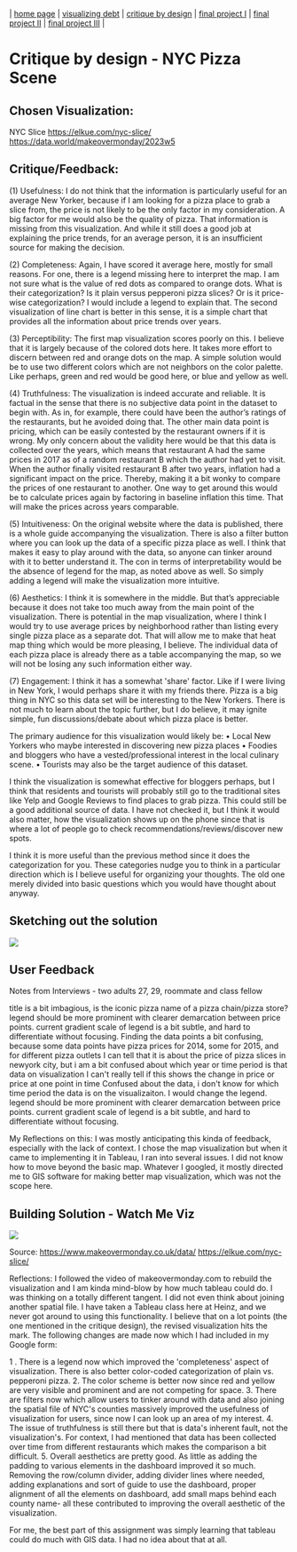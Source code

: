 | [home page](https://cmustudent.github.io/tswd-portfolio-templates/) | [visualizing debt](visualizing-government-debt) | [critique by design](critique-by-design) | [final project I](final-project-part-one) | [final project II](final-project-part-two) | [final project III](final-project-part-three) |

# Critique by design - NYC Pizza Scene

## Chosen Visualization:
NYC Slice
https://elkue.com/nyc-slice/
https://data.world/makeovermonday/2023w5

## Critique/Feedback:

(1)	Usefulness: I do not think that the information is particularly useful for an average New Yorker, because if I am looking for a pizza place to grab a slice from, the price is not likely to be the only factor in my consideration. A big factor for me would also be the quality of pizza. That information is missing from this visualization. And while it still does a good job at explaining the price trends, for an average person, it is an insufficient source for making the decision.

(2)	Completeness: Again, I have scored it average here, mostly for small reasons. For one, there is a legend missing here to interpret the map. I am not sure what is the value of red dots as compared to orange dots. What is their categorization? Is it plain versus pepperoni pizza slices? Or is it price-wise categorization? I would include a legend to explain that. The second visualization of line chart is better in this sense, it is a simple chart that provides all the information about price trends over years.

(3)	Perceptibility: The first map visualization scores poorly on this. I believe that it is largely because of the colored dots here. It takes more effort to discern between red and orange dots on the map. A simple solution would be to use two different colors which are not neighbors on the color palette. Like perhaps, green and red would be good here, or blue and yellow as well.

(4)	Truthfulness: The visualization is indeed accurate and reliable. It is factual in the sense that there is no subjective data point in the dataset to begin with. As in, for example, there could have been the author’s ratings of the restaurants, but he avoided doing that. The other main data point is pricing, which can be easily contested by the restaurant owners if it is wrong. My only concern about the validity here would be that this data is collected over the years, which means that restaurant A had the same prices in 2017 as of a random restaurant B which the author had yet to visit. When the author finally visited restaurant B after two years, inflation had a significant impact on the price. Thereby, making it a bit wonky to compare the prices of one restaurant to another. One way to get around this would be to calculate prices again by factoring in baseline inflation this time. That will make the prices across years comparable.

(5)	Intuitiveness:  On the original website where the data is published, there is a whole guide accompanying the visualization. There is also a filter button where you can look up the data of a specific pizza place as well. I think that makes it easy to play around with the data, so anyone can tinker around with it to better understand it. The con in terms of interpretability would be the absence of legend for the map, as noted above as well.  So simply adding a legend will make the visualization more intuitive.

(6)	Aesthetics: I think it is somewhere in the middle. But that’s appreciable because it does not take too much away from the main point of the visualization. There is potential in the map visualization, where I think I would try to use average prices by neighborhood rather than listing every single pizza place as a separate dot. That will allow me to make that heat map thing which would be more pleasing, I believe. The individual data of each pizza place is already there as a table accompanying the map, so we will not be losing any such information either way.

(7)	Engagement: I think it has a somewhat 'share' factor. Like if I were living in New York, I would perhaps share it with my friends there. Pizza is a big thing in NYC so this data set will be interesting to the New Yorkers. There is not much to learn about the topic further, but I do believe, it may ignite simple, fun discussions/debate about which pizza place is better. 

The primary audience for this visualization would likely be: 
•	Local New Yorkers who maybe interested in discovering new pizza places
•	Foodies and bloggers who have a vested/professional interest in the local culinary scene. 
•	Tourists may also be the target audience of this dataset. 

I think the visualization is somewhat effective for bloggers perhaps, but I think that residents and tourists will probably still go to the traditional sites like Yelp and Google Reviews to find places to grab pizza. This could still be a good additional source of data. I have not checked it, but I think it would also matter, how the visualization shows up on the phone since that is where a lot of people go to check recommendations/reviews/discover new spots. 

I think it is more useful than the previous method since it does the categorization for you. These categories nudge you to think in a particular direction which is I believe useful for organizing your thoughts. The old one merely divided into basic questions which you would have thought about anyway.

## Sketching out the solution

<div class='tableauPlaceholder' id='viz1700083623985' style='position: relative'><noscript><a href='#'><img alt=' ' src='https:&#47;&#47;public.tableau.com&#47;static&#47;images&#47;NY&#47;NYCPizzaPrices&#47;Sheet1&#47;1_rss.png' style='border: none' /></a></noscript><object class='tableauViz'  style='display:none;'><param name='host_url' value='https%3A%2F%2Fpublic.tableau.com%2F' /> <param name='embed_code_version' value='3' /> <param name='site_root' value='' /><param name='name' value='NYCPizzaPrices&#47;Sheet1' /><param name='tabs' value='no' /><param name='toolbar' value='yes' /><param name='static_image' value='https:&#47;&#47;public.tableau.com&#47;static&#47;images&#47;NY&#47;NYCPizzaPrices&#47;Sheet1&#47;1.png' /> <param name='animate_transition' value='yes' /><param name='display_static_image' value='yes' /><param name='display_spinner' value='yes' /><param name='display_overlay' value='yes' /><param name='display_count' value='yes' /><param name='language' value='en-US' /></object></div>                
<script type='text/javascript'>
var divElement = document.getElementById('viz1700083623985');
var vizElement = divElement.getElementsByTagName('object')[0];
vizElement.style.width='100%';vizElement.style.height=(divElement.offsetWidth*0.75)+'px';
var scriptElement = document.createElement('script');
scriptElement.src = 'https://public.tableau.com/javascripts/api/viz_v1.js';
vizElement.parentNode.insertBefore(scriptElement, vizElement);
</script>

## User Feedback

Notes from Interviews - two adults 27, 29, roommate and class fellow

title is a bit imbagious, is the iconic pizza name of a pizza chain/pizza store?
legend should be more prominent with clearer demarcation between price points. current gradient scale of legend is a bit subtle, and hard to differentiate without focusing.
Finding the data points a bit confusing, because some data points have pizza prices for 2014, some for 2015, and for different pizza outlets
I can tell that it is about the price of pizza slices in newyork city, but i am a bit confused about which year or time period is that data on visualization
I can't really tell if this shows the change in price or price at one point in time
Confused about the data, i don't know for which time period the data is on the visualizaiton.
I would change the legend. legend should be more prominent with clearer demarcation between price points. current gradient scale of legend is a bit subtle, and hard to differentiate without focusing.

My Reflections on this: I was mostly anticipating this kinda of feedback, especially with the lack of context. I chose the map visualization but when it came to implementing it in Tableau, I ran into several issues. I did not know how to move beyond the basic map. Whatever I googled, it mostly directed me to GIS software for making better map visualization, which was not the scope here. 

## Building Solution - Watch Me Viz

<div class='tableauPlaceholder' id='viz1700083539607' style='position: relative'><noscript><a href='#'><img alt=' ' src='https:&#47;&#47;public.tableau.com&#47;static&#47;images&#47;Wh&#47;WherecanyoufindacheapsliceofPizzainNYC&#47;Dashboard1&#47;1_rss.png' style='border: none' /></a></noscript><object class='tableauViz'  style='display:none;'><param name='host_url' value='https%3A%2F%2Fpublic.tableau.com%2F' /> <param name='embed_code_version' value='3' /> <param name='path' value='views&#47;WherecanyoufindacheapsliceofPizzainNYC&#47;Dashboard1?:language=en-US&amp;:embed=true&amp;publish=yes' /> <param name='toolbar' value='yes' /><param name='static_image' value='https:&#47;&#47;public.tableau.com&#47;static&#47;images&#47;Wh&#47;WherecanyoufindacheapsliceofPizzainNYC&#47;Dashboard1&#47;1.png' /> <param name='animate_transition' value='yes' /><param name='display_static_image' value='yes' /><param name='display_spinner' value='yes' /><param name='display_overlay' value='yes' /><param name='display_count' value='yes' /><param name='language' value='en-US' /><param name='filter' value='publish=yes' /></object></div>           
<script type='text/javascript'>
var divElement = document.getElementById('viz1700083539607');
var vizElement = divElement.getElementsByTagName('object')[0];
if ( divElement.offsetWidth > 800 ) { vizElement.style.width='100%';vizElement.style.height=(divElement.offsetWidth*0.75)+'px';} else if ( divElement.offsetWidth > 500 ) { vizElement.style.width='100%';vizElement.style.height=(divElement.offsetWidth*0.75)+'px';} else { vizElement.style.width='100%';vizElement.style.minHeight='1050px';vizElement.style.maxHeight=(divElement.offsetWidth*1.77)+'px';}
var scriptElement = document.createElement('script');
scriptElement.src = 'https://public.tableau.com/javascripts/api/viz_v1.js';
vizElement.parentNode.insertBefore(scriptElement, vizElement);
</script>

Source: https://www.makeovermonday.co.uk/data/
https://elkue.com/nyc-slice/


Reflections: I followed the video of makeovermonday.com to rebuild the visualization and I am kinda mind-blow by how much tableau could do. I was thinking on a totally different tangent. I did not even think about joining another spatial file. I have taken a Tableau class here at Heinz, and we never got around to using this functionality. I believe that on a lot points (the one mentioned in the critique design), the revised visualization hits the mark. The following changes are made now which I had included in my Google form:

1 . There is a legend now which improved the 'completeness' aspect of visualization. There is also better color-coded categorization of plain vs. pepperoni pizza. 
2. The color scheme is better now since red and yellow are very visible and prominent and are not competing for space.
3. There are filters now which allow users to tinker around with data and also joining the spatial file of NYC's counties massively improved the usefulness of visualization for users, since now I can look up an area of my interest.
4. The issue of truthfulness is still there but that is data's inherent fault, not the visualization's. For context, I had mentioned that data has been collected over time from different restaurants which makes the comparison a bit difficult.
5. Overall aesthetics are pretty good. As little as adding the padding to various elements in the dashboard improved it so much. Removing the row/column divider, adding divider lines where needed, adding explanations and sort of guide to use the dashboard, proper alignment of all the elements on dashboard, add small maps behind each county name- all these contributed to improving the overall aesthetic of the visualization.

For me, the best part of this assignment was simply learning that tableau could do much with GIS data. I had no idea about that at all. 




